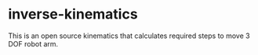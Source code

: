 # inverse-kinematics
This is an open source kinematics that calculates required steps to move 3 DOF robot arm.
